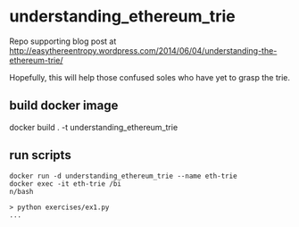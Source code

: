 understanding_ethereum_trie
===========================
Repo supporting blog post at http://easythereentropy.wordpress.com/2014/06/04/understanding-the-ethereum-trie/

Hopefully, this will help those confused soles who have yet to grasp the trie.

## build docker image

docker build . -t understanding_ethereum_trie

## run scripts

```
docker run -d understanding_ethereum_trie --name eth-trie
docker exec -it eth-trie /bi
n/bash

> python exercises/ex1.py
...
```

